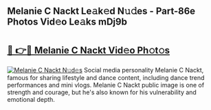 ## Melanie C Nackt Le𝚊k𝚎d N𝚞𝚍es - Part-86e Photos Vid𝚎o Le𝚊ks mDj9b

# <h2><a href="http://fb54zz.evod.top/?m=Melanie+C+Nackt">🔗 👉🔴 Melanie C Nackt Vid𝚎o Ph𝚘t𝚘s</a></h2>

[![Melanie C Nackt N𝚞d𝚎s](https://i.imgur.com/8V9OHl7.gif)](http://fb54zz.evod.top/?m=Melanie+C+Nackt)
Social media personality Melanie C Nackt, famous for sharing lifestyle and dance content, including dance trend performances and mini vlogs. Melanie C Nackt public image is one of strength and courage, but he's also known for his vulnerability and emotional depth. 

